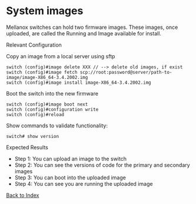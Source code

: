 # System images

Mellanox switches can hold two firmware images. These images, once uploaded, are called the Running and Image available for install.

Relevant Configuration 

Copy an image from a local server using sftp

```
switch (config)#image delete XXX // --> delete old images, if exist
switch (config)#image fetch scp://root:password@server/path-to-image/image-X86_64-3.4.2002.img
switch (config)#image install image-X86_64-3.4.2002.img
```

Boot the switch into the new firmware

```
switch (config)#image boot next
switch (config)#configuration write
switch (config)#reload 
```

Show commands to validate functionality:  

```
switch# show version
```

Expected Results 

* Step 1: You can upload an image to the switch
* Step 2: You can see the versions of code for the primary and secondary images
* Step 3: You can boot into the uploaded image
* Step 4: You can see you are running the uploaded image


[Back to Index](./index.md)

